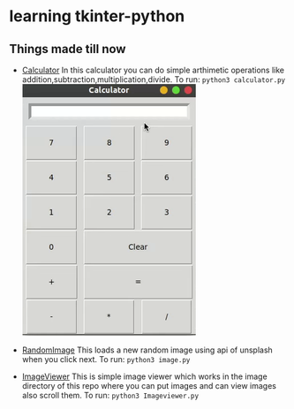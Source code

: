 # learning tkinter-python

## Things made till now

* [Calculator](https://github.com/Manjeetkapil/tkinter-python/blob/main/calculator.py)
	In this calculator you can do simple arthimetic operations like addition,subtraction,multiplication,divide.
	To run: `python3 calculator.py`
	![Calculator](https://github.com/Manjeetkapil/tkinter-python/blob/main/gif/cal.gif)

* [RandomImage](https://github.com/Manjeetkapil/tkinter-python/blob/main/image.py)
	This loads a new random image using api of unsplash when you click next.
	To run: `python3 image.py`

* [ImageViewer](https://github.com/Manjeetkapil/tkinter-python/blob/main/Imageviewer.py)
	This is simple image viewer which works in the image directory of this repo where you can put images and can view images also scroll them.
	To run: `python3 Imageviewer.py`